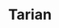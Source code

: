 ---
title: "Tarian"
description: "It’s been a bloody long ride, but Cinderblock has officially launched!"

url: tarian
draft: false

navigation:
  logo: "images/icons/tarian.svg"
  logo_text: "Tarian"
  logo_text_color: "secblack"
  
  menu:
  - name: "Test 1"
    url: "/"
  - name: "Another 2"
    url: "/"
  - name: "Test 3"
    url: "/"

  navigation_button:
    enable: true
    icon: "far fa-user"
    label: "Log In"
    link: "#!"
  navigation_button_two:
    enable: true
    label: "Book Demo"
    link: "#!"

banner:
  bg_color: "#7D42FB"
  subtitle: "We Are Delta"
  subtitle_color: ""
  title: "get fastest loan with smart way A seating home"
  title_color: ""
  description: "Lorem ipsum dolor sit amet, consetetur sadipscing elitr, diam nonumy eirmod tempor invidunt ut labore dolore magna"
  description_color: ""
  image: images/banner/tarian/tarian-banner-image.svg
  button:
    enable: true
    label: "Get started now"
    icon: "fas fa-arrow-right"
    link: "contact/"
  video_button:
    enable: false
    label: "Watch demo"
    video_url: "https://www.youtube.com/embed/dyZcRRWiuuw"

# image_and_content_block
image_and_content_block:
  enable: true
  blocks:
  - enable: true
    subtitle: "We Are Delta"
    subtitle_color: ""
    title: "Lots of people love us, <br> and we're also."
    title_color: ""
    image: "images/content/tarian/tarian-row1.svg"
    content_position: "right" # Value will be - "left/right"
    bg_color: ""
    content_color: ""
    content: |
      Vestibulum ante ipsum primis in faucibus orci luctus et ultrices posuere cubilia Curae; Donec velit neque, auctor sit amet aliquam vel, ullamcorper sit amet ligula estibulum.

      * luctus et ultrices uere cubia Curae Donec verglit
      * Neque auctor congue leo eget malesuada Vivamus
      * Sit amet dui Nulla quis lorem ut libero malesuada feugiat
      * Donec verglit neque, auctor congue leo  malesuada.

  - enable: true
    subtitle: "We Are Delta"
    subtitle_color: ""
    title: "Lots of people love us, <br> and we're also."
    title_color: ""
    image: "images/content/tarian/tarian-row2.svg"
    content_position: "left" # Value will be - "left/right"
    bg_color: "#e9f1ff"
    content_color: ""
    content: |
      Vestibulum ante ipsum primis in faucibus orci luctus et ultrices posuere cubilia Curae; Donec velit neque, auctor sit amet aliquam vel, ullamcorper sit amet ligula estibulum.

      * luctus et ultrices uere cubia Curae Donec verglit
      * Neque auctor congue leo eget malesuada Vivamus
      * Sit amet dui Nulla quis lorem ut libero malesuada feugiat
      * Donec verglit neque, auctor congue leo  malesuada.

  - enable: true
    subtitle: "We Are Delta"
    subtitle_color: ""
    title: "Lots of people love us, <br> and we're also."
    title_color: ""
    image: "images/content/tarian/tarian-row3.svg"
    content_position: "right" # Value will be - "left/right"
    bg_color: ""
    content_color: ""
    content: |
      Vestibulum ante ipsum primis in faucibus orci luctus et ultrices posuere cubilia Curae; Donec velit neque, auctor sit amet aliquam vel, ullamcorper sit amet ligula estibulum.

      * luctus et ultrices uere cubia Curae Donec verglit
      * Neque auctor congue leo eget malesuada Vivamus
      * Sit amet dui Nulla quis lorem ut libero malesuada feugiat
      * Donec verglit neque, auctor congue leo  malesuada.


  - enable: true
    subtitle: "We Are Delta"
    subtitle_color: ""
    title: "Lots of people love us, <br> and we're also."
    title_color: ""
    image: "images/content/tarian/tarian-row4.png"
    content_position: "left" # Value will be - "left/right"
    bg_color: ""
    content_color: ""
    content: |
      Vestibulum ante ipsum primis in faucibus orci luctus et ultrices posuere cubilia Curae; Donec velit neque, auctor sit amet aliquam vel, ullamcorper sit amet ligula estibulum.

      * luctus et ultrices uere cubia Curae Donec verglit
      * Neque auctor congue leo eget malesuada Vivamus
      * Sit amet dui Nulla quis lorem ut libero malesuada feugiat
      * Donec verglit neque, auctor congue leo  malesuada.


call_to_action:
  enable: true
  title: "Start using <br/> Tarian Run-Time Security <br/> today..."
  title_color: "#fff"
  # subtitle: ""
  # subtitle_color: ""
  image: "images/call-to-actions/tarian/robo-image.svg"
  button_label: "Get Started"
  button_link: "contact/"
  bg_color: "#7D42FB"
  bottom_bg_color: "#080338"

# footer:
#   footer_light: false
#   bg_color: "red"
#   bg_image: "images/contact-image1.jpg"
#   bg_image_overlay_color: "rgba(0,0,0,.85)"
---